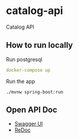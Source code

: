 # catalog-api
Catalog API

## How to run locally

Run postgresql

```yaml
docker-compose up
```

Run the app

```
./mvnw spring-boot:run
```

## Open API Doc

* [Swagger UI](https://petstore.swagger.io/?url=https://raw.githubusercontent.com/spring-socks/catalog-api/main/src/main/resources/static/openapi/doc.yml)
* [ReDoc](https://redocly.github.io/redoc/?url=https://raw.githubusercontent.com/spring-socks/catalog-api/main/src/main/resources/static/openapi/doc.yml)